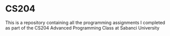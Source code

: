 # CS204
This is a repository containing all the programming assignments I completed as part of the CS204 Advanced Programming Class at Sabanci University

